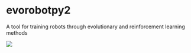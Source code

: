 # evorobotpy2
A tool for training robots through evolutionary and reinforcement learning methods

![](assets/2.gif)

